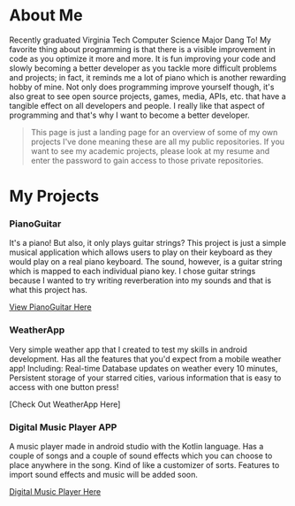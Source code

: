# About Me
Recently graduated Virginia Tech Computer Science Major Dang To!  My favorite thing about programming is that there is a visible improvement in code as you optimize it more and more.  It is fun improving your code and slowly becoming a better developer as you tackle more difficult problems and projects; in fact, it reminds me a lot of piano which is another rewarding hobby of mine.  Not only does programming improve yourself though, it's also great to see open source projects, games, media, APIs, etc. that have a tangible effect on all developers and people.  I really like that aspect of programming and that's why I want to become a better developer.

> This page is just a landing page for an overview of some of my own projects I've done meaning these are all my public repositories.  If you want to see my academic projects, please look at my resume and enter the password to gain access to those private repositories. 

# My Projects

### PianoGuitar

It's a piano!  But also, it only plays guitar strings?  This project is just a simple musical application which allows users to play on their keyboard as they would play on a real piano keyboard.  The sound, however, is a guitar string which is mapped to each individual piano key.  I chose guitar strings because I wanted to try writing reverberation into my sounds and that is what this project has.  

[View PianoGuitar Here](https://github.com/DangHTo/PianoGuitar)

### WeatherApp

Very simple weather app that I created to test my skills in android development.  Has all the features that you'd expect from a mobile weather app!  Including: Real-time Database updates on weather every 10 minutes, Persistent storage of your starred cities, various information that is easy to access with one button press!  

[Check Out WeatherApp Here]

### Digital Music Player APP

A music player made in android studio with the Kotlin language.  Has a couple of songs and a couple of sound effects which you can choose to place anywhere in the song.  Kind of like a customizer of sorts.  Features to import sound effects and music will be added soon.

[Digital Music Player Here](https://github.com/DangHTo/DigitalMusicPlayer)

